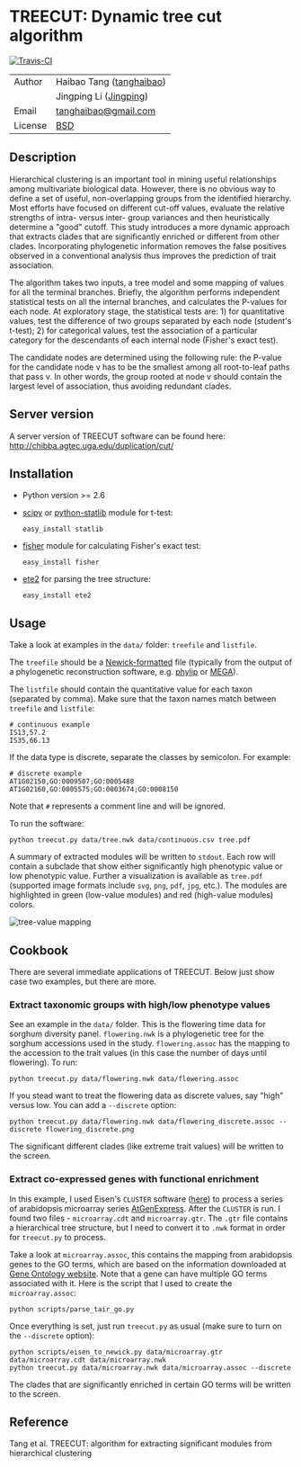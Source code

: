 # TREECUT: Dynamic tree cut algorithm

[![Travis-CI](https://travis-ci.org/tanghaibao/treecut.svg?branch=master)](https://travis-ci.org/tanghaibao/treecut)

| | |
| --- | --- |
| Author  | Haibao Tang ([tanghaibao](https//github.com/tanghaibao)) |
|         | Jingping Li ([Jingping](https://github.com/Jingping)) |
| Email   | <tanghaibao@gmail.com> |
| License | [BSD](http://creativecommons.org/licenses/BSD/) |

## Description

Hierarchical clustering is an important tool in mining useful
relationships among multivariate biological data. However, there is no
obvious way to define a set of useful, non-overlapping groups from the
identified hierarchy. Most efforts have focused on different cut-off
values, evaluate the relative strengths of intra- versus inter- group
variances and then heuristically determine a "good" cutoff. This study
introduces a more dynamic approach that extracts clades that are
significantly enriched or different from other clades. Incorporating
phylogenetic information removes the false positives observed in a
conventional analysis thus improves the prediction of trait association.

The algorithm takes two inputs, a tree model and some mapping of values
for all the terminal branches. Briefly, the algorithm performs
independent statistical tests on all the internal branches, and
calculates the P-values for each node. At exploratory stage, the
statistical tests are: 1) for quantitative values, test the difference
of two groups separated by each node (student's t-test); 2) for
categorical values, test the association of a particular category for
the descendants of each internal node (Fisher's exact test).

The candidate nodes are determined using the following rule: the P-value
for the candidate node v has to be the smallest among all root-to-leaf
paths that pass v. In other words, the group rooted at node v should
contain the largest level of association, thus avoiding redundant
clades.

## Server version

A server version of TREECUT software can be found here:
<http://chibba.agtec.uga.edu/duplication/cut/>

## Installation

-   Python version &gt;= 2.6
-   [scipy](http://www.scipy.org/) or
    [python-statlib](http://code.google.com/p/python-statlib/) module
    for t-test:

        easy_install statlib

-   [fisher](http://pypi.python.org/pypi/fisher/) module for calculating
    Fisher's exact test:

        easy_install fisher

-   [ete2](http://ete.cgenomics.org) for parsing the tree structure:

        easy_install ete2

## Usage

Take a look at examples in the `data/` folder: `treefile` and
`listfile`.

The `treefile` should be a
[Newick-formatted](http://en.wikipedia.org/wiki/Newick_format) file
(typically from the output of a phylogenetic reconstruction software,
e.g. [phylip](http://evolution.genetics.washington.edu/phylip.html) or
[MEGA](http://www.megasoftware.net/)).

The `listfile` should contain the quantitative value for each taxon
(separated by comma). Make sure that the taxon names match between
`treefile` and `listfile`:

    # continuous example
    IS13,57.2
    IS35,66.13

If the data type is discrete, separate the classes by semicolon. For
example:

    # discrete example
    AT1G02150,GO:0009507;GO:0005488
    AT1G02160,GO:0005575;GO:0003674;GO:0008150

Note that `#` represents a comment line and will be ignored.

To run the software:

    python treecut.py data/tree.nwk data/continuous.csv tree.pdf

A summary of extracted modules will be written to `stdout`. Each row
will contain a subclade that show either significantly high phenotypic
value or low phenotypic value. Further a visualization is available as
`tree.pdf` (supported image formats include `svg`, `png`, `pdf`, `jpg`,
etc.). The modules are highlighted in green (low-value modules) and red
(high-value modules) colors.

![tree-value mapping](http://lh4.ggpht.com/_srvRoIok9Xs/TAdZnqQGvQI/AAAAAAAAA8I/gQvkBVpm8Rw/s800/tree.png)

## Cookbook

There are several immediate applications of TREECUT. Below just show
case two examples, but there are more.

### Extract taxonomic groups with high/low phenotype values

See an example in the `data/` folder. This is the flowering time data
for sorghum diversity panel. `flowering.nwk` is a phylogenetic tree for
the sorghum accessions used in the study. `flowering.assoc` has the
mapping to the accession to the trait values (in this case the number of
days until flowering). To run:

    python treecut.py data/flowering.nwk data/flowering.assoc

If you stead want to treat the flowering data as discrete values, say
"high" versus low. You can add a `--discrete` option:

    python treecut.py data/flowering.nwk data/flowering_discrete.assoc --discrete flowering_discrete.png

The significant different clades (like extreme trait values) will be
written to the screen.

### Extract co-expressed genes with functional enrichment

In this example, I used Eisen's `CLUSTER` software
([here](http://bonsai.ims.u-tokyo.ac.jp/~mdehoon/software/cluster/software.htm))
to process a series of arabidopsis microarray series
[AtGenExpress](http://www.weigelworld.org/resources/microarray/AtGenExpress/).
After the `CLUSTER` is run. I found two files - `microarray.cdt` and
`microarray.gtr`. The `.gtr` file contains a hierarchical tree
structure, but I need to convert it to `.nwk` format in order for
`treecut.py` to process.

Take a look at `microarray.assoc`, this contains the mapping from
arabidopsis genes to the GO terms, which are based on the information
downloaded at [Gene Ontology
website](http://www.geneontology.org/GO.downloads.annotations.shtml).
Note that a gene can have multiple GO terms associated with it. Here is
the script that I used to create the `microarray.assoc`:

    python scripts/parse_tair_go.py

Once everything is set, just run `treecut.py` as usual (make sure to
turn on the `--discrete` option):

    python scripts/eisen_to_newick.py data/microarray.gtr data/microarray.cdt data/microarray.nwk
    python treecut.py data/microarray.nwk data/microarray.assoc --discrete

The clades that are significantly enriched in certain GO terms will be
written to the screen.

## Reference

Tang et al. TREECUT: algorithm for extracting significant modules from
hierarchical clustering
